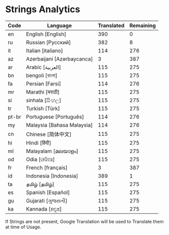 # Strings Analytics


| Code | Language | Translated | Remaining |
|----|-------|-------|---|
| en | English [English] | 390 | 0 |
| ru | Russian [Русский] | 382 | 8 |
| it | Italian [italiano] | 114 | 276 |
| az | Azerbaijani [Azərbaycanca] | 3 | 387 |
| ar | Arabic [العربية] | 115 | 275 |
| bn | bengoli [বাংলা] | 115 | 275 |
| fa | Persian [Farsi] | 114 | 276 |
| mr | Marathi [मराठी] | 115 | 275 |
| si | sinhala [සිංහල] | 115 | 275 |
| tr | Turkish [Türk] | 115 | 275 |
| pt-br | Portuguese [Português] | 114 | 276 |
| my | Malaysia [Bahasa Malaysia] | 114 | 276 |
| cn | Chinese [简体中文] | 115 | 275 |
| hi | Hindi [हिंदी] | 115 | 275 |
| ml | Malayalam [മലയാളം] | 115 | 275 |
| od | Odia [ଓଡିଆ] | 115 | 275 |
| fr | French [français] | 3 | 387 |
| id | Indonesia [Indonesia] | 389 | 1 |
| ta | தமிழ் [தமிழ்] | 115 | 275 |
| es | Spanish [Español] | 115 | 275 |
| gu | Gujarati [ગુજરાતી] | 115 | 275 |
| ka | Kannada [ಕನ್ನಡ] | 115 | 275 |


If Strings are not present, Google Translation will be used to Translate them at time of Usage.